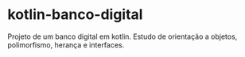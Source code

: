# kotlin-banco-digital
Projeto de um banco digital em kotlin. Estudo de orientação a objetos, polimorfismo, herança e interfaces.
